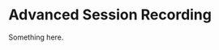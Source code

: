 [title]: # (Advanced Session Recording)
[tags]: # (XXX)
[priority]: # (5557)
# Advanced Session Recording
Something here.
